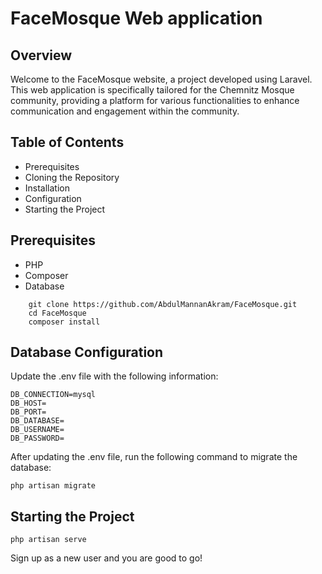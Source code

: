 # FaceMosque Web application

## Overview
Welcome to the FaceMosque website, a project developed using Laravel. This web application is specifically tailored for the Chemnitz Mosque community, providing a platform for various functionalities to enhance communication and engagement within the community.

## Table of Contents

- Prerequisites
- Cloning the Repository
- Installation
- Configuration
- Starting the Project

## Prerequisites

- PHP
- Composer
- Database

```
    git clone https://github.com/AbdulMannanAkram/FaceMosque.git
    cd FaceMosque
    composer install
```


## Database Configuration
Update the .env file with the following information:

```
DB_CONNECTION=mysql
DB_HOST=
DB_PORT=
DB_DATABASE=
DB_USERNAME=
DB_PASSWORD=
```

After updating the .env file, run the following command to migrate the database:

```
php artisan migrate
```

## Starting the Project

```
php artisan serve
```

Sign up as a new user and you are good to go!
